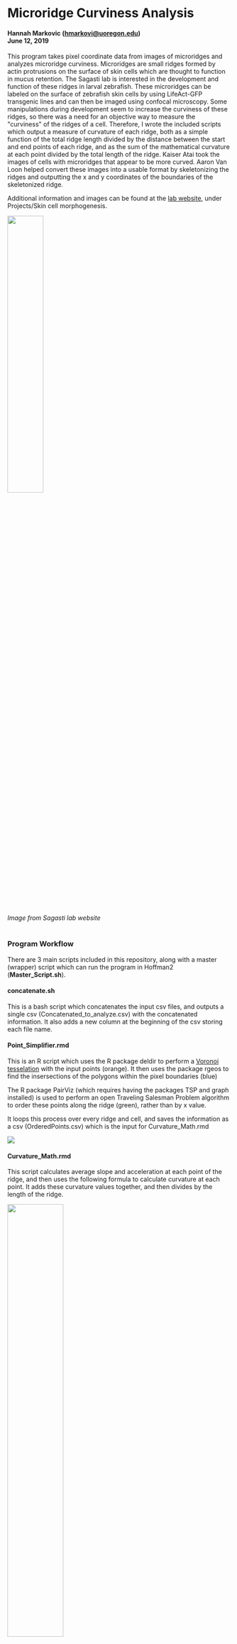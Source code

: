 # Microridge Curviness Analysis
#### Hannah Markovic (hmarkovi@uoregon.edu) </br> June 12, 2019

This program takes pixel coordinate data from images of microridges and analyzes microridge curviness. Microridges are small ridges formed by actin protrusions on the surface of skin cells which are thought to function in mucus retention. The Sagasti lab is interested in the development and function of these ridges in larval zebrafish. These microridges can be labeled on the surface of zebrafish skin cells by using LifeAct-GFP transgenic lines and can then be imaged using confocal microscopy. Some manipulations during development seem to increase the curviness of these ridges, so there was a need for an objective way to measure the "curviness" of the ridges of a cell. Therefore, I wrote the included scripts which output a measure of curvature of each ridge, both as a simple function of the total ridge length divided by the distance between the start and end points of each ridge, and as the sum of the mathematical curvature at each point divided by the total length of the ridge. Kaiser Atai took the images of cells with microridges that appear to be more curved. Aaron Van Loon helped convert these images into a usable format by skeletonizing the ridges and outputting the x and y coordinates of the boundaries of the skeletonized ridge.

Additional information and images can be found at the [lab website](https://www.mcdb.ucla.edu/Research/Sagasti/Sagasti_lab_home.html), under Projects/Skin cell morphogenesis.

<img src="https://github.com/hamarkovic/Microridge_Curviness_Analysis/blob/master/Images/Microridges_from_Sagasti_website.gif" width="40%">

*Image from Sagasti lab website* </br> </br>

###  Program Workflow

There are 3 main scripts included in this repository, along with a master (wrapper) script which can run the program in Hoffman2 (**Master_Script.sh**).

#### concatenate.sh
This is a bash script which concatenates the input csv files, and outputs a single csv (Concatenated_to_analyze.csv) with the concatenated information. It also adds a new column at the beginning of the csv storing each file name.

#### Point_Simplifier.rmd
This is an R script which uses the R package deldir to perform a [Voronoi tesselation](https://philogb.github.io/blog/2010/02/12/voronoi-tessellation/) with the input points (orange). It then uses the package rgeos to find the insersections of the polygons within the pixel boundaries (blue)

The R package PairViz (which requires having the packages TSP and graph installed) is used to perform an open Traveling Salesman Problem algorithm to order these points along the ridge (green), rather than by x value.

It loops this process over every ridge and cell, and saves the information as a csv (OrderedPoints.csv) which is the input for Curvature_Math.rmd

<img src="https://github.com/hamarkovic/Microridge_Curviness_Analysis/blob/master/Images/Voronoi%20after%20Viz%20green.gif">

#### Curvature_Math.rmd

This script calculates average slope and acceleration at each point of the ridge, and then uses the following formula to calculate curvature at each point. It adds these curvature values together, and then divides by the length of the ridge.

<img src="https://github.com/hamarkovic/Microridge_Curviness_Analysis/blob/master/Images/W6_curvature_fomula.png" width="50%">

It also outputs a more simple measue of curvature obtained by dividing the total ridge length by the distance between the endpoints of the ridge. The output is a csv named OutputCurvatures.csv.

<img src="https://github.com/hamarkovic/Microridge_Curviness_Analysis/blob/master/Images/Final_Curvature_Output.gif">

### Program Usage

#### Requirements
A Hoffman2 account, or another way to run bash scripts, is required to run this program over multiple files.
 * Alternatively, each file could be individually run through Point_Simplifier.rmd and Curvature_Math.rmd, but this would require changing file locations in the scripts every time you run the programs. </br>
 
You need to install these R packages, using the install.packages("*package*") command:  
 * [deldir](https://cran.r-project.org/web/packages/deldir/)
 * [graph](http://www.bioconductor.org/packages/3.4/bioc/html/graph.html) (For R 3.4)
 * [PairViz](https://cran.r-project.org/web/packages/PairViz/) 
 * [rgeos](https://cran.r-project.org/web/packages/rgeos/)
 * [sp](https://cran.r-project.org/web/packages/sp/)
 * [tidyverse](https://cran.r-project.org/web/packages/tidyverse/index.html)
 * [TSP](https://cran.r-project.org/web/packages/TSP/)

I wrote the program using the 3.3.2 version of R.  

The data must:
 * be in the form of x and y coordinates of the pixels of the skeletonized ridge, and with a column for ridge number.
 * be inputted in csv format.
 * There cannot be data files with identical names.
 * There cannot be spaces in file names.
 
#### Usage Instructions
These scripts can be individually run on your computer, or you can use the master script to run all of them.

All input files must be in the "Files_to_analyze" folder on Hoffman2; or, change the source of the files in the code, and run it on your computer with these files in a folder of your choosing.

To run the program in Hoffman2, follow these commands after cloning this github page, copying your files into Files_to_analyze, and removing delete_this.txt from Files_to_analyze. A detailed example of this is in the Vignette folder if necessary. Begin within the Microridge_Curvature_Analysis directory.

```{r}
cd Scripts
module load R/3.5.0
R
install.packages("deldir")
install.packages("sp")
install.packages("rgeos")
install.packages("TSP")
source('http://bioconductor.org/biocLite.R')
biocLite('graph')
install.packages("PairViz")
install.packages("tidyverse")
q()
bash Master_Script.sh
```
Some notes:
 * If you already have R loaded on your terminal, it's sometimes necessary to repeat the line: module load R/3.5.0
 * The first time you install a package, it will ask you to select a CRAN mirror
 * If it asks to update any packages, say "n".
 * It's not necessary to save the workspace image after quitting R.

#### Outputs
The program outputs a single csv file. The two columns of this file contain the cell ID and number of the ridge within that cell. The third column contains the ridge length. The fourth column contains a simple measure of curvature obtained by dividing the total length of the ridge by the distance between the endpoints of the ridge. The fifth column contains a curvature measure derived by calculating the curvature at each point using the first and second derivates, adding these values for each point of the ridge, and didviding by the length of the ridge.

#### Vignette
Vignette instructions are in the directory named Vignette. There are two test files in the folder, and the output after running the program can be compared to those in the folder Sample_outputs.

### Author
* Hannah Markovic
    * Biology PhD student at the University of Oregon
    * B.S. in Molecular, Cell and Developmental Biology with minor in Biomedical Research, UCLA
    * contact: hmarkovi@uoregon.edu
* This program was created as the final project for the class EEB 177, Spring 2019, UCLA

### Acknowledgements
* Aaron van Loon - microridge deconvolution program
* Kaiser Atai - sample data
* Dr. Emily Curd and Daniel Chavez - guidance

### Citing
doi:

### References
* https://rstudio-pubs-static.s3.amazonaws.com/202536_7a122ff56e9f4062b6b012d9921afd80.html
* http://tutorial.math.lamar.edu/Classes/CalcIII/Curvature.aspx
* https://stackoverflow.com/questions/9595117/identify-a-linear-feature-on-a-raster-map-and-return-a-linear-shape-object-using
* https://cran.r-project.org/web/packages/deldir/
* https://cran.r-project.org/web/packages/rgeos/
* https://cran.r-project.org/web/packages/sp/
* https://cran.r-project.org/web/packages/PairViz/
* https://cran.r-project.org/web/packages/TSP/
* http://www.bioconductor.org/packages/release/bioc/html/graph.html
